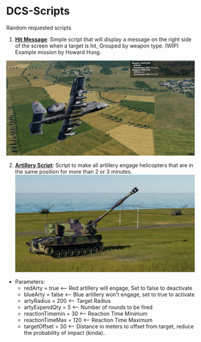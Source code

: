 # DCS-Scripts
Random requested scripts

1. [**Hit Message**](https://github.com/marcos2221/DCS-Scripts/tree/master/hitMessage): Simple script that will display a message on the right side of the screen when a target is hit, Grouped by weapon type.  (WIP) Example mission by Howard Hung.

![Image of Yaktocat](https://github.com/marcos2221/DCS-Scripts/blob/master/hitMessage/a10c.jpg)

2. [**Artillery Script**](https://github.com/marcos2221/DCS-Scripts/tree/master/arty): Script to make all artillery engage helicopters that are in the same position for more than 2 or 3 minutes.
![Image of Yaktocat](https://github.com/marcos2221/DCS-Scripts/blob/master/arty/arty.PNG)
* Parameters: 
    * redArty = true         <-- Red artillery will engage, Set to false to deactivate
    * blueArty = false       <-- Blue artillery won't engage, set to true to activate
    * artyRadius = 200       <-- Target Radius
    * artyExpendQty = 5      <-- Number of rounds to be fired
    * reactionTimemin = 30   <-- Reaction Time Minimum
    * reactionTimeMax = 120  <-- Reaction Time Maximum
    * targetOffset = 50      <-- Distance in meters to offset from target, reduce the probability of impact (kinda)..
